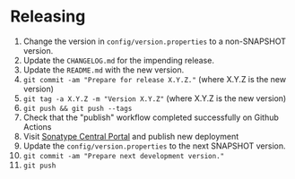 # Releasing

1. Change the version in `config/version.properties` to a non-SNAPSHOT version.
2. Update the `CHANGELOG.md` for the impending release.
3. Update the `README.md` with the new version.
4. `git commit -am "Prepare for release X.Y.Z."` (where X.Y.Z is the new version)
5. `git tag -a X.Y.Z -m "Version X.Y.Z"` (where X.Y.Z is the new version)
6. `git push && git push --tags`
7. Check that the "publish" workflow completed successfully on Github Actions
8. Visit [Sonatype Central Portal](https://central.sonatype.com/publishing/deployments) and publish new deployment
9. Update the `config/version.properties` to the next SNAPSHOT version.
10. `git commit -am "Prepare next development version."`
11. `git push`
